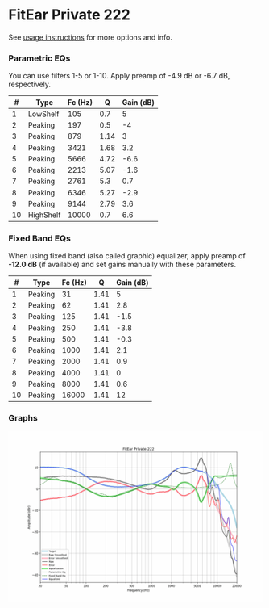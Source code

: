 # FitEar Private 222
See [usage instructions](https://github.com/jaakkopasanen/AutoEq#usage) for more options and info.

### Parametric EQs
You can use filters 1-5 or 1-10. Apply preamp of -4.9 dB or -6.7 dB, respectively.

|   # | Type      |   Fc (Hz) |    Q |   Gain (dB) |
|-----|-----------|-----------|------|-------------|
|   1 | LowShelf  |       105 | 0.7  |         5   |
|   2 | Peaking   |       197 | 0.5  |        -4   |
|   3 | Peaking   |       879 | 1.14 |         3   |
|   4 | Peaking   |      3421 | 1.68 |         3.2 |
|   5 | Peaking   |      5666 | 4.72 |        -6.6 |
|   6 | Peaking   |      2213 | 5.07 |        -1.6 |
|   7 | Peaking   |      2761 | 5.3  |         0.7 |
|   8 | Peaking   |      6346 | 5.27 |        -2.9 |
|   9 | Peaking   |      9144 | 2.79 |         3.6 |
|  10 | HighShelf |     10000 | 0.7  |         6.6 |

### Fixed Band EQs
When using fixed band (also called graphic) equalizer, apply preamp of **-12.0 dB** (if available) and set gains manually with these parameters.

|   # | Type    |   Fc (Hz) |    Q |   Gain (dB) |
|-----|---------|-----------|------|-------------|
|   1 | Peaking |        31 | 1.41 |         5   |
|   2 | Peaking |        62 | 1.41 |         2.8 |
|   3 | Peaking |       125 | 1.41 |        -1.5 |
|   4 | Peaking |       250 | 1.41 |        -3.8 |
|   5 | Peaking |       500 | 1.41 |        -0.3 |
|   6 | Peaking |      1000 | 1.41 |         2.1 |
|   7 | Peaking |      2000 | 1.41 |         0.9 |
|   8 | Peaking |      4000 | 1.41 |         0   |
|   9 | Peaking |      8000 | 1.41 |         0.6 |
|  10 | Peaking |     16000 | 1.41 |        12   |

### Graphs
![](./FitEar%20Private%20222.png)
